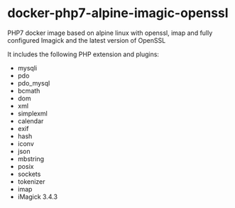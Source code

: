 # docker-php7-alpine-imagic-openssl

PHP7 docker image based on alpine linux with openssl, imap and fully configured Imagick and the latest version of OpenSSL

It includes the following PHP extension and plugins:

 - mysqli
 - pdo
 - pdo_mysql
 - bcmath
 - dom
 - xml
 - simplexml
 - calendar
 - exif
 - hash
 - iconv
 - json
 - mbstring
 - posix
 - sockets
 - tokenizer
 - imap
 - iMagick 3.4.3

